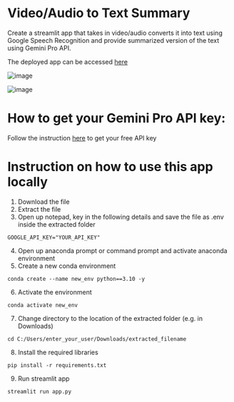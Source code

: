 # Video/Audio to Text Summary
Create a streamlit app that takes in video/audio converts it into text using Google Speech Recognition and provide summarized version of the text using Gemini Pro API.

The deployed app can be accessed [here](https://video-audio-to-text-summary.streamlit.app/)

![image](https://github.com/shaeka/Video_Audio_to_Text_Summary/assets/56749928/c07d54eb-f3c6-4336-bdc8-c0db34dfaed5)

![image](https://github.com/shaeka/Video_Audio_to_Text_Summary/assets/56749928/b6a956c9-0e73-4885-ad51-b54b71589eed)

# How to get your Gemini Pro API key:
Follow the instruction [here](https://ai.google.dev/pricing) to get your free API key

# Instruction on how to use this app locally
1. Download the file
2. Extract the file
3. Open up notepad, key in the following details and save the file as .env inside the extracted folder
```
GOOGLE_API_KEY="YOUR_API_KEY"
```
4. Open up anaconda prompt or command prompt and activate anaconda environment
5. Create a new conda environment
```
conda create --name new_env python==3.10 -y
```
6. Activate the environment
```
conda activate new_env
```
7. Change directory to the location of the extracted folder (e.g. in Downloads)
```
cd C:/Users/enter_your_user/Downloads/extracted_filename
```
8. Install the required libraries
```
pip install -r requirements.txt
```
9. Run streamlit app
```
streamlit run app.py
```

